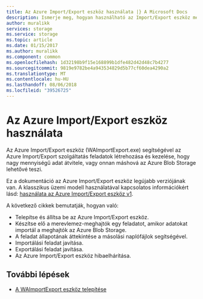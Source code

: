 ```yaml
---
title: Az Azure Import/Export eszköz használata |} A Microsoft Docs
description: Ismerje meg, hogyan használható az Import/Export eszköz merevlemezek előkészítése importálási feladatokhoz, importálási feladat javítása vagy exportálási feladat javítása.
author: muralikk
services: storage
ms.service: storage
ms.topic: article
ms.date: 01/15/2017
ms.author: muralikk
ms.component: common
ms.openlocfilehash: 1d32198b9f15e168899b1dfe482d42d48c7b4277
ms.sourcegitcommit: 9819e9782be4a943534829d5b77cf60dea4290a2
ms.translationtype: MT
ms.contentlocale: hu-HU
ms.lasthandoff: 08/06/2018
ms.locfileid: "39526725"
---
```

# <a name="using-the-azure-importexport-tool"></a>Az Azure Import/Export eszköz használata 

Az Azure Import/Export eszköz (WAImportExport.exe) segítségével az Azure Import/Export szolgáltatás feladatok létrehozása és kezelése, hogy nagy mennyiségű adat átvitele, vagy onnan máshová az Azure Blob Storage lehetővé teszi.

Ez a dokumentáció az Azure Import/Export eszköz legújabb verziójának van. A klasszikus üzemi modell használatával kapcsolatos információkért lásd: [használata az Azure Import/Export eszköz v1](storage-import-export-tool-how-to-v1.md).

A következő cikkek bemutatják, hogyan való:  

- Telepítse és állítsa be az Azure Import/Export eszköz.
- Készítse elő a merevlemez-meghajtók egy feladatot, amikor adatokat importál a meghajtók az Azure Blob Storage.
- A feladat állapotának áttekintése a másolási naplófájlok segítségével. 
- Importálási feladat javítása. 
- Exportálási feladat javítása. 
- Az Azure Import/Export eszköz hibaelhárítása. 

## <a name="next-steps"></a>További lépések

* [A WAImportExport eszköz telepítése](storage-import-export-tool-setup.md)